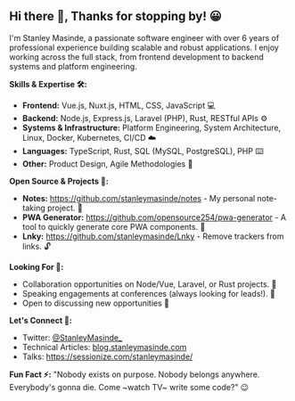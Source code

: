 ## Hi there 👋, Thanks for stopping by! 😀

I'm Stanley Masinde, a passionate software engineer with over 6 years of professional experience building scalable and robust applications. I enjoy working across the full stack, from frontend development to backend systems and platform engineering.

**Skills & Expertise 🛠️:**

*   **Frontend:** Vue.js, Nuxt.js, HTML, CSS, JavaScript 💻
*   **Backend:** Node.js, Express.js, Laravel (PHP), Rust, RESTful APIs ⚙️
*   **Systems & Infrastructure:** Platform Engineering, System Architecture, Linux, Docker, Kubernetes, CI/CD ☁️
*   **Languages:** TypeScript, Rust, SQL (MySQL, PostgreSQL), PHP ⌨️
*   **Other:** Product Design, Agile Methodologies 🎨

**Open Source & Projects 📂:**

*   **Notes:** <https://github.com/stanleymasinde/notes> - My personal note-taking project. 📝
*   **PWA Generator:** <https://github.com/opensource254/pwa-generator> -  A tool to quickly generate core PWA components. 🚀
*   **Lnky:** <https://github.com/stanleymasinde/Lnky> - Remove trackers from links. 🔓

**Looking For 👀:**

*   Collaboration opportunities on Node/Vue, Laravel, or Rust projects. 🤝
*   Speaking engagements at conferences (always looking for leads!). 🎤
*   Open to discussing new opportunities 🚀

**Let's Connect 🔗:**

*   Twitter: [@StanleyMasinde_](https://twitter.com/StanleyMasinde_)
*   Technical Articles: [blog.stanleymasinde.com](https://blog.stanleymasinde.com)
*   Talks: https://sessionize.com/stanleymasinde/

**Fun Fact ⚡:** "Nobody exists on purpose. Nobody belongs anywhere. Everybody's gonna die. Come ~watch TV~ write some code?" 😉
